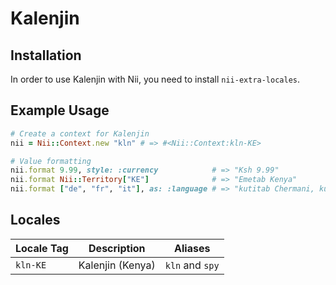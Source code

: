 <!-- This file has been generated. Source: languages/_template.md.erb -->

# Kalenjin

## Installation

In order to use Kalenjin with Nii, you need to install `nii-extra-locales`.

## Example Usage

``` ruby
# Create a context for Kalenjin
nii = Nii::Context.new "kln" # => #<Nii::Context:kln-KE>

# Value formatting
nii.format 9.99, style: :currency            # => "Ksh 9.99"
nii.format Nii::Territory["KE"]              # => "Emetab Kenya"
nii.format ["de", "fr", "it"], as: :language # => "kutitab Chermani, kutitab Kifaransa, kutitab Talianek"
```


## Locales

<table>
  <thead>
    <tr>
      <th>Locale Tag</th>
      <th>Description</th>
      <th>Aliases</th>
    </tr>
  </thead>
  <tbody>
    <tr>
      <td><code>kln-KE</code></td>
      <td>Kalenjin (Kenya)</td>
      <td><code>kln</code> and <code>spy</code></td>
    </tr>
  </tbody>
</table>

